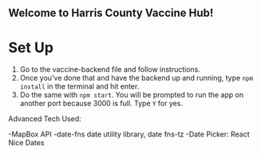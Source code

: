 ## Welcome to Harris County Vaccine Hub!

# Set Up
1. Go to the vaccine-backend file and follow instructions.
2. Once you've done that and have the backend up and running, type `npm install` in the terminal and hit enter.
3. Do the same with `npm start`. You will be prompted to run the app on another port because 3000 is full. Type `Y` for yes.

Advanced Tech Used:

-MapBox API
-date-fns date utility library, date fns-tz
-Date Picker: React Nice Dates
